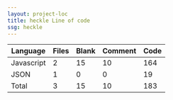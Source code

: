 ```yaml
---
layout: project-loc
title: heckle Line of code
ssg: heckle
---
```

<div class="table-responsive">
<table class="table">
<thead><tr>
<th>Language</th>
<th>Files</th>
<th>Blank</th>
<th>Comment</th>
<th>Code</th>
</tr></thead><tbody>
<tr><td>Javascript</td><td> 2</td><td> 15</td><td> 10</td><td> 164</td></tr>
<tr><td>JSON</td><td> 1</td><td> 0</td><td> 0</td><td> 19</td></tr>
<tr><td>Total</td><td>3</td><td>15</td><td>10</td><td>183</td></tr>
</tbody></table></div>
